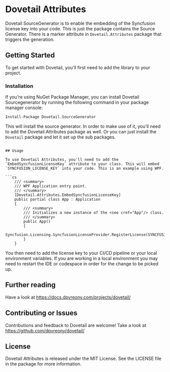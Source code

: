 # Dovetail Attributes

Dovetail SourceGenerator is to enable the embedding of the Syncfusion license key into your code. This is just the package contains the Source Generator. There is a marker attribute in `Dovetail.Attributes` package that triggers the generation.

## Getting Started

To get started with Dovetail, you'll first need to add the library to your project.


### Installation

If you're using NuGet Package Manager, you can install Dovetail Sourcegenerator by running the following command in your package manager console:

```
Install-Package Dovetail.SourceGenerator

```

This will install the source generator. In order to make use of it, you'll need to add the Dovetail.Attributes package as well. Or you can just install the `Dovetail` package and let it set up the sub packages.

```

## Usage

To use Dovetail Attributes, you'll need to add the `EmbedSyncfusionLicenseKey` attribute to your class. This will embed `SYNCFUSION_LICENSE_KEY` into your code. This is an example using WPF.

```cs
    /// <summary>
    /// WPF Application entry point.
    /// </summary>
    [Dovetail.Attributes.EmbedSyncfusionLicenseKey]
    public partial class App : Application
    {
        /// <summary>
        /// Initializes a new instance of the <see cref="App"/> class.
        /// </summary>
        public App()
        {
            Syncfusion.Licensing.SyncfusionLicenseProvider.RegisterLicense(SYNCFUSION_LICENSE_KEY);
        }
    }
```

You then need to add the license key to your CI/CD pipeline or your local environment variables. If you are working in a local environment you may need to restart the IDE or codespace in order for the change to be picked up.

## Further reading

Have a look at https://docs.dpvreony.com/projects/dovetail/

## Contributing or Issues

Contributions and feedback to Dovetail are welcome! Take a look at https://github.com/dpvreony/dovetail/

## License

Dovetail Attributes is released under the MIT License. See the LICENSE file in the package for more information.

